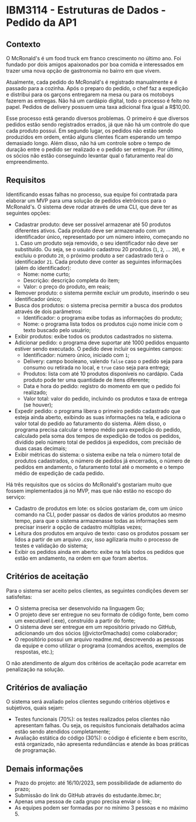 # IBM3114 - Estruturas de Dados - Pedido da AP1

## Contexto

O McRonald's é um food truck em franco crescimento no último ano. Foi fundado por dois amigos apaixonados por boa comida e interessados em trazer uma nova opção de gastronomia no bairro em que vivem.

Atualmente, cada pedido do McRonald's é registrado manualmente e é passado para a cozinha. Após o preparo do pedido, o chef faz a expedição e distribui para os garçons entregarem na mesa ou para os motoboys fazerem as entregas. Não há um cardápio digital, todo o processo é feito no papel. Pedidos de delivery possuem uma taxa adicional fixa igual a R$10,00.

Esse processo está gerando diversos problemas. O primeiro é que diversos pedidos estão sendo registrados errados, já que não há um controle do que cada produto possui. Em segundo lugar, os pedidos não estão sendo produzidos em ordem, então alguns clientes ficam esperando um tempo demasiado longo. Além disso, não há um controle sobre o tempo de duração entre o pedido ser realizado e o pedido ser entregue. Por último, os sócios não estão conseguindo levantar qual o faturamento real do empreendimento.

## Requisitos

Identificando essas falhas no processo, sua equipe foi contratada para elaborar um MVP para uma solução de pedidos eletrônicos para o McRonald's. O sistema deve rodar através de uma CLI, que deve ter as seguintes opções:

* Cadastrar produto: deve ser possível armazenar até 50 produtos diferentes ativos. Cada produto deve ser armazenado com um identificador único, representado por um número inteiro, começando no `1`. Caso um produto seja removido, o seu identificador não deve ser substituído. Ou seja, se o usuário cadastrou 20 produtos (`1`, `2`, ... `20`), e excluiu o produto `20`, o próximo produto a ser cadastrado terá o identificador `21`. Cada produto deve conter as seguintes informações (além do identificador):
    * Nome: nome curto;
    * Descrição: descrição completa do item;
    * Valor: o preço do produto, em reais;
* Remover produto: o sistema permite excluir um produto, inserindo o seu identificador único;
* Busca dos produtos: o sistema precisa permitir a busca dos produtos através de dois parâmetros:
    * Identificador: o programa exibe todas as informações do produto;
    * Nome: o programa lista todos os produtos cujo nome inicie com o texto buscado pelo usuário;
* Exibir produtos: exibe todos os produtos cadastrados no sistema.
* Adicionar pedido: o programa deve suportar até 1000 pedidos enquanto estiver sendo executado. O pedido deve incluir os seguintes campos:
    * Identificador: número único, iniciado com `1`;
    * Delivery: campo booleano, valendo `false` caso o pedido seja para consumo ou retirada no local, e `true` caso seja para entrega;
    * Produtos: lista com até 10 produtos disponíveis no cardápio. Cada produto pode ter uma quantidade de itens diferente;
    * Data e hora do pedido: registro do momento em que o pedido foi realizado;
    * Valor total: valor do pedido, incluindo os produtos e taxa de entrega (se houver);
* Expedir pedido: o programa libera o primeiro pedido cadastrado que esteja ainda aberto, exibindo as suas informações na tela, e adiciona o valor total do pedido ao faturamento do sistema. Além disso, o programa precisa calcular o tempo médio para expedição do pedido, calculado pela soma dos tempos de expedição de todos os pedidos, dividido pelo número total de pedidos já expedidos, com precisão de duas casas decimais;
* Exibir métricas do sistema: o sistema exibe na tela o número total de produtos cadastrados, o número de pedidos já encerrados, o número de pedidos em andamento, o faturamento total até o momento e o tempo médio de expedição de cada pedido.

Há três requisitos que os sócios do McRonald's gostariam muito que fossem implementados já no MVP, mas que não estão no escopo do serviço:

* Cadastro de produtos em lote: os sócios gostariam de, com um único comando na CLI, poder passar os dados de vários produtos ao mesmo tempo, para que o sistema armazenasse todas as informações sem precisar inserir a opção de cadastro múltiplas vezes;
* Leitura dos produtos em arquivo de texto: caso os produtos possam ser lidos a partir de um arquivo .csv, isso agilizaria muito o processo de testes e validação do sistema;
* Exibir os pedidos ainda em aberto: exibe na tela todos os pedidos que estão em andamento, na ordem em que foram abertos.

## Critérios de aceitação

Para o sistema ser aceito pelos clientes, as seguintes condições devem ser satisfeitas:

* O sistema precisa ser desenvolvido na linguagem Go;
* O projeto deve ser entregue no seu formato de código fonte, bem como um executável (.exe), construído a partir do fonte;
* O sistema deve ser entregue em um repositório privado no GitHub, adicionando um dos sócios (@victor0machado) como colaborador;
* O repositório possui um arquivo readme.md, descrevendo as pessoas da equipe e como utilizar o programa (comandos aceitos, exemplos de respostas, etc.);

O não atendimento de algum dos critérios de aceitação pode acarretar em penalização na solução.

## Critérios de avaliação

O sistema será avaliado pelos clientes segundo critérios objetivos e subjetivos, quais sejam:

* Testes funcionais (70%): os testes realizados pelos clientes não apresentam falhas. Ou seja, os requisitos funcionais detalhados acima estão sendo atendidos completamente;
* Avaliação estática do código (30%): o código é eficiente e bem escrito, está organizado, não apresenta redundâncias e atende às boas práticas de programação.

## Demais informações

* Prazo do projeto: até 16/10/2023, sem possibilidade de adiamento do prazo;
* Submissão do link do GitHub através do estudante.ibmec.br;
* Apenas uma pessoa de cada grupo precisa enviar o link;
* As equipes podem ser formadas por no mínimo 3 pessoas e no máximo 5.
